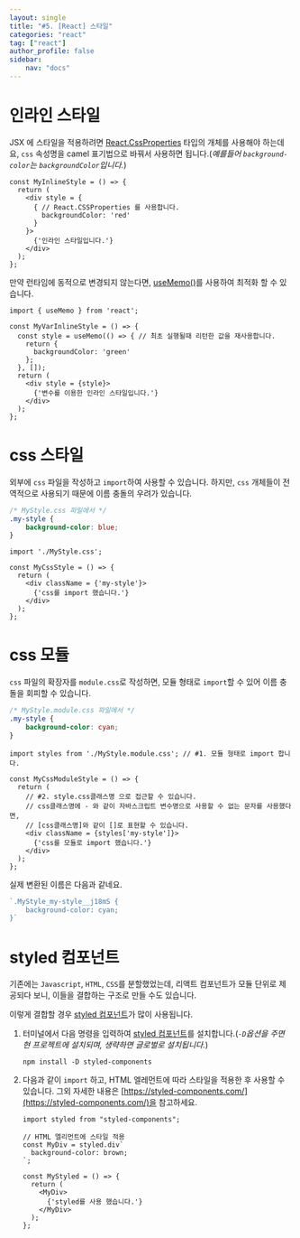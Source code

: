 ```yaml
---
layout: single
title: "#5. [React] 스타일"
categories: "react"
tag: ["react"]
author_profile: false
sidebar: 
    nav: "docs"
---
```


# 인라인 스타일

JSX 에 스타일을 적용하려면 [React.CssProperties](https://use-form.netlify.app/interfaces/_node_modules__types_react_index_d_.react.cssproperties) 타입의 개체를 사용해야 하는데요, `css` 속성명을 camel 표기법으로 바꿔서 사용하면 됩니다.(*예를들어 `background-color`는 `backgroundColor`입니다.*)

```tsx
const MyInlineStyle = () => {
  return (
    <div style = {
      { // React.CSSProperties 를 사용합니다.
        backgroundColor: 'red'
      }
    }>
      {'인라인 스타일입니다.'}
    </div>
  );
};
```

만약 런타임에 동적으로 변경되지 않는다면, [useMemo()](https://tango1202.github.io/react/react-hook/#usememo)를 사용하여 최적화 할 수 있습니다.

```tsx
import { useMemo } from 'react';

const MyVarInlineStyle = () => {
  const style = useMemo(() => { // 최초 실행될때 리턴한 값을 재사용합니다.
    return {
      backgroundColor: 'green'
    };
  }, []); 
  return (
    <div style = {style}>
      {'변수를 이용한 인라인 스타일입니다.'}
    </div>
  );
};
```

# css 스타일

외부에 `css` 파일을 작성하고 `import`하여 사용할 수 있습니다. 하지만, `css` 개체들이 전역적으로 사용되기 때문에 이름 충돌의 우려가 있습니다.

```css
/* MyStyle.css 파일에서 */
.my-style {
    background-color: blue;
}
```

```tsx
import './MyStyle.css';

const MyCssStyle = () => {
  return (
    <div className = {'my-style'}>
      {'css를 import 했습니다.'}
    </div>
  );
};
```

# css 모듈

`css` 파일의 확장자를 `module.css`로 작성하면, 모듈 형태로 `import`할 수 있어 이름 충돌을 회피할 수 있습니다. 

```css
/* MyStyle.module.css 파일에서 */
.my-style {
    background-color: cyan;
}
```

```tsx
import styles from './MyStyle.module.css'; // #1. 모듈 형태로 import 합니다.

const MyCssModuleStyle = () => {
  return (
    // #2. style.css클래스명 으로 접근할 수 있습니다. 
    // css클래스명에 - 와 같이 자바스크립트 변수명으로 사용할 수 없는 문자를 사용했다면,
    // [css클래스명]와 같이 []로 표현할 수 있습니다.
    <div className = {styles['my-style']}>
      {'css를 모듈로 import 했습니다.'}
    </div>
  );
};
```

실제 변환된 이름은 다음과 같네요.

```javascript
`.MyStyle_my-style__j18mS {
    background-color: cyan;
}`
```

# styled 컴포넌트

기존에는 `Javascript`, `HTML`, `CSS`를 분할했었는데, 리액트 컴포넌트가 모듈 단위로 제공되다 보니, 이들을 결합하는 구조로 만들 수도 있습니다. 

이렇게 결합할 경우 [styled 컴포넌트](https://tango1202.github.io/react/react-style/#styled-%EC%BB%B4%ED%8F%AC%EB%84%8C%ED%8A%B8)가 많이 사용됩니다.

1. 터미널에서 다음 명령을 입력하여 [styled 컴포넌트](https://tango1202.github.io/react/react-style/#styled-%EC%BB%B4%ED%8F%AC%EB%84%8C%ED%8A%B8)를 설치합니다.(*`-D`옵션을 주면 현 프로젝트에 설치되며, 생략하면 글로벌로 설치됩니다.*) 

    ```
    npm install -D styled-components
    ```
    
2. 다음과 같이 `import` 하고, HTML 엘레먼트에 따라 스타일을 적용한 후 사용할 수 있습니다. 그외 자세한 내용은 [https://styled-components.com/](https://styled-components.com/)을 참고하세요.

    ```tsx
    import styled from "styled-components"; 

    // HTML 엘리먼트에 스타일 적용
    const MyDiv = styled.div`
      background-color: brown;
    `;

    const MyStyled = () => {
      return (
        <MyDiv>
          {'styled를 사용 했습니다.'}
        </MyDiv>
      );
    };
    ```